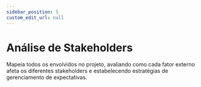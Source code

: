 ```yaml
---
sidebar_position: 5
custom_edit_url: null
---
```


# Análise de Stakeholders

Mapeia todos os envolvidos no projeto, avaliando como cada fator externo afeta os diferentes stakeholders e estabelecendo estratégias de gerenciamento de expectativas.